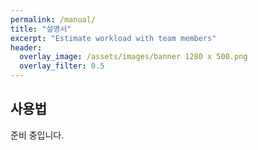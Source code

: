 ```yaml
---
permalink: /manual/
title: "설명서"
excerpt: "Estimate workload with team members"
header:
  overlay_image: /assets/images/banner 1280 x 500.png
  overlay_filter: 0.5
---
```


## 사용법

준비 중입니다.